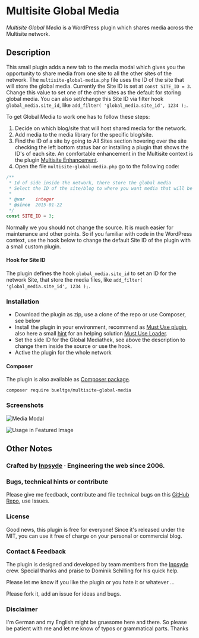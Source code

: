 # Multisite Global Media
_Multisite Global Media_ is a WordPress plugin which shares media across the Multisite network.

## Description
This small plugin adds a new tab to the media modal which gives you the opportunity to share media from one site to all the other sites of the network. The `multisite-global-media.php` file uses the ID of the site that will store the global media. Currently the Site ID is set at `const SITE_ID = 3`. Change this value to set one of the other sites as the default for storing global media. You can also set/change this Site ID via filter hook `global_media.site_id`, like `add_filter( 'global_media.site_id', 1234 );`.

To get Global Media to work one has to follow these steps:

1. Decide on which blog/site that will host shared media for the network.
2. Add media to the media library for the specific blog/site.
4. Find the ID of a site by going to All Sites section hovering over the site checking the left bottom status bar or installing a plugin that shows the ID's of each site. An comfortable enhancement in the Multisite context is the plugin [Multisite Enhancement](https://github.com/bueltge/wordpress-multisite-enhancements).
3. Open the file `multisite-global-media.php` go to the following code:

 ```php
 /**
  * Id of side inside the network, there store the global media
  * Select the ID of the site/blog to where you want media that will be shared across the network to be stored.
  *
  * @var    integer
  * @since  2015-01-22
  */
 const SITE_ID = 3;
 ```

Normally we you should not change the source. It is much easier for maintenance and other points. So if you familiar with code in the WordPress context, use the hook below to change the default Site ID of the plugin with a small custom plugin.

#### Hook for Site ID
The plugin defines the hook `global_media.site_id` to set an ID for the network Site, that store the media files, like `add_filter( 'global_media.site_id', 1234 );`.

### Installation
* Download the plugin as zip, use a clone of the repo or use Composer, see below
* Install the plugin in your environment, recommend as [Must Use plugin](https://codex.wordpress.org/Must_Use_Plugins), also here a small [hint](https://github.com/bueltge/must-use-loader) for an helping solution [Must Use Loader](https://github.com/bueltge/must-use-loader).
* Set the side ID for the Global Mediathek, see above the description to change them inside the source or use the hook.
* Active the plugin for the whole network

#### Composer
The plugin is also available as [Composer package](https://packagist.org/packages/bueltge/multisite-global-media).

    composer require bueltge/multisite-global-media

### Screenshots
 ![Media Modal](./assets/screenshot-1.png)

 ![Usage in Featured Image](./assets/screenshot-2.png)
 
## Other Notes

### Crafted by [Inpsyde](https://inpsyde.com) &middot; Engineering the web since 2006.

### Bugs, technical hints or contribute
Please give me feedback, contribute and file technical bugs on this
[GitHub Repo](https://github.com/bueltge/Multisite-Global-Media/issues), use Issues.

### License
Good news, this plugin is free for everyone! Since it's released under the MIT, you can use it free of charge on your personal or commercial blog.

### Contact & Feedback
The plugin is designed and developed by team members from the [Inpsyde](https://inpsyde.com/) crew. Special thanks and praise to Dominik Schilling for his quick help.

Please let me know if you like the plugin or you hate it or whatever ...

Please fork it, add an issue for ideas and bugs.

### Disclaimer
I'm German and my English might be gruesome here and there.
So please be patient with me and let me know of typos or grammatical parts. Thanks

